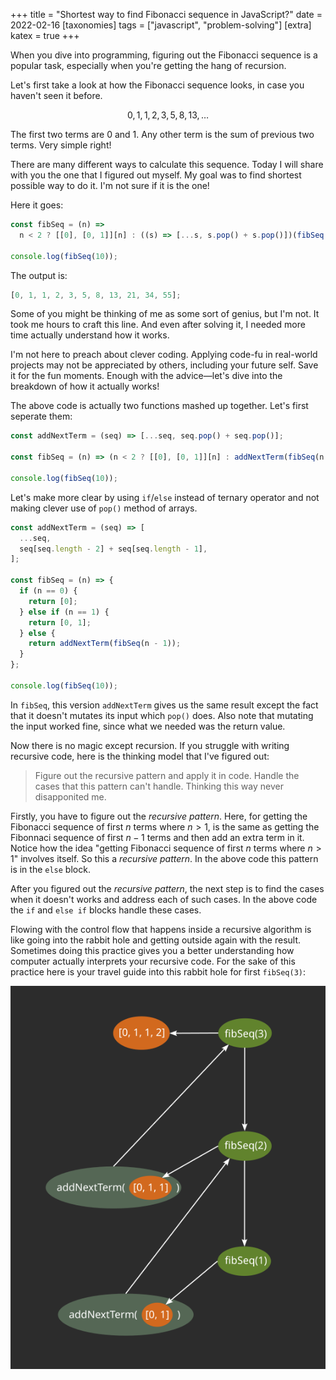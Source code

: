+++
title = "Shortest way to find Fibonacci sequence in JavaScript?"
date = 2022-02-16
[taxonomies]
tags = ["javascript", "problem-solving"]
[extra]
katex = true
+++

When you dive into programming, figuring out the Fibonacci sequence is a popular task, especially when you're getting the hang of recursion.

Let's first take a look at how the Fibonacci sequence looks, in case you haven't seen it before.

$$
0, 1, 1, 2, 3, 5, 8, 13, \ldots
$$

The first two terms are $0$ and $1$. Any other term is the sum of previous two terms. Very simple right!

There are many different ways to calculate this sequence. Today I will share with you the one that I figured out myself. My goal was to find shortest possible way to do it. I'm not sure if it is the one!

Here it goes:

```javascript
const fibSeq = (n) =>
  n < 2 ? [[0], [0, 1]][n] : ((s) => [...s, s.pop() + s.pop()])(fibSeq(n - 1));

console.log(fibSeq(10));
```

The output is:

```javascript
[0, 1, 1, 2, 3, 5, 8, 13, 21, 34, 55];
```

Some of you might be thinking of me as some sort of genius, but I'm not. It took me hours to craft this line. And even after solving it, I needed more time actually understand how it works.

I'm not here to preach about clever coding. Applying code-fu in real-world projects may not be appreciated by others, including your future self. Save it for the fun moments. Enough with the advice—let's dive into the breakdown of how it actually works!

The above code is actually two functions mashed up together. Let's first seperate them:

```javascript
const addNextTerm = (seq) => [...seq, seq.pop() + seq.pop()];

const fibSeq = (n) => (n < 2 ? [[0], [0, 1]][n] : addNextTerm(fibSeq(n - 1)));

console.log(fibSeq(10));
```

Let's make more clear by using `if`/`else` instead of ternary operator and not making clever use of `pop()` method of arrays.

```javascript
const addNextTerm = (seq) => [
  ...seq,
  seq[seq.length - 2] + seq[seq.length - 1],
];

const fibSeq = (n) => {
  if (n == 0) {
    return [0];
  } else if (n == 1) {
    return [0, 1];
  } else {
    return addNextTerm(fibSeq(n - 1));
  }
};

console.log(fibSeq(10));
```

In `fibSeq`, this version `addNextTerm` gives us the same result except the fact that it doesn't mutates its input which `pop()` does. Also note that mutating the input worked fine, since what we needed was the return value.

Now there is no magic except recursion. If you struggle with writing recursive code, here is the thinking model that I've figured out:

> Figure out the recursive pattern and apply it in code. Handle the cases that this pattern can't handle. Thinking this way never disapponited me.

Firstly, you have to figure out the _recursive pattern_. Here, for getting the Fibonacci sequence of first $n$ terms where $n \gt 1$, is the same as getting the Fibonnaci sequence of first $n - 1$ terms and then add an extra term in it. Notice how the idea "getting Fibonacci sequence of first $n$ terms where $n \gt 1$" involves itself. So this a _recursive pattern_. In the above code this pattern is in the `else` block.

After you figured out the _recursive pattern_, the next step is to find the cases when it doesn't works and address each of such cases. In the above code the `if` and `else if` blocks handle these cases.

Flowing with the control flow that happens inside a recursive algorithm is like going into the rabbit hole and getting outside again with the result. Sometimes doing this practice gives you a better understanding how computer actually interprets your recursive code. For the sake of this practice here is your travel guide into this rabbit hole for first `fibSeq(3)`:

![Fibonacci sequence control flow diagram](fibonacci-flow.png)
